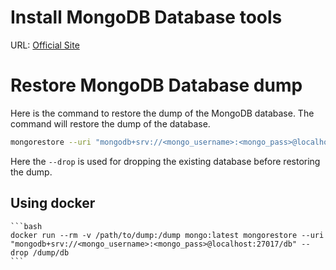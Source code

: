 # Install MongoDB Database tools

URL: [Official Site](https://www.mongodb.com/try/download/database-tools)

# Restore MongoDB Database dump

Here is the command to restore the dump of the MongoDB database. The command will restore the dump of the database.

```bash
mongorestore --uri "mongodb+srv://<mongo_username>:<mongo_pass>@localhost:27017/db" --drop /dump/db
```

Here the `--drop` is used for dropping the existing database before restoring the dump.

## Using docker

    ```bash
    docker run --rm -v /path/to/dump:/dump mongo:latest mongorestore --uri "mongodb+srv://<mongo_username>:<mongo_pass>@localhost:27017/db" --drop /dump/db
    ```
